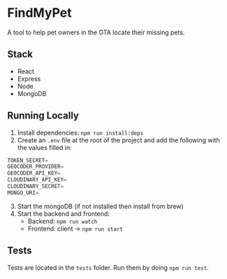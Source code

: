 # FindMyPet

A tool to help pet owners in the GTA locate their missing pets.

## Stack

- React
- Express
- Node
- MongoDB

## Running Locally

1. Install dependencies: `npm run install:deps`
2. Create an `.env` file at the root of the project and add the following with the values filled in:

```javascript
TOKEN_SECRET=
GEOCODER_PROVIDER=
GEOCODER_API_KEY=
CLOUDINARY_API_KEY=
CLOUDINARY_SECRET=
MONGO_URI=
```

3. Start the mongoDB (if not installed then install from brew)
4. Start the backend and frontend:
   - Backend: `npm run watch`
   - Frontend: client -> `npm run start`

## Tests

Tests are located in the `tests` folder. Run them by doing `npm run test`.
